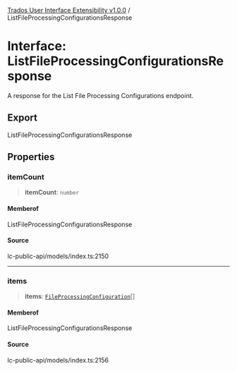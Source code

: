 [Trados User Interface Extensibility v1.0.0](../wiki/globals) / ListFileProcessingConfigurationsResponse

# Interface: ListFileProcessingConfigurationsResponse

A response for the List File Processing Configurations endpoint.

## Export

ListFileProcessingConfigurationsResponse

## Properties

### itemCount

> **itemCount**: `number`

#### Memberof

ListFileProcessingConfigurationsResponse

#### Source

lc-public-api/models/index.ts:2150

***

### items

> **items**: [`FileProcessingConfiguration`](../wiki/Interface.FileProcessingConfiguration)[]

#### Memberof

ListFileProcessingConfigurationsResponse

#### Source

lc-public-api/models/index.ts:2156
